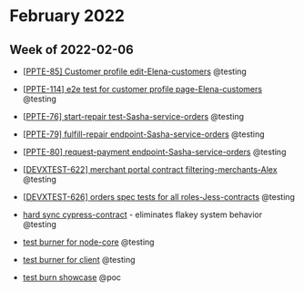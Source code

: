 # February 2022

  

## Week of 2022-02-06

  

- [[PPTE-85\] Customer profile edit-Elena-customers](https://github.com/helloextend/client/pull/3095) @testing

- [[PPTE-114\] e2e test for customer profile page-Elena-customers](https://github.com/helloextend/client/pull/3174) @testing

- [[PPTE-76\] start-repair test-Sasha-service-orders](https://github.com/helloextend/node-core/pull/7679) @testing

- [[PPTE-79\] fulfill-repair endpoint-Sasha-service-orders](https://github.com/helloextend/node-core/pull/7709#pullrequestreview-877111317) @testing

- [[PPTE-80\] request-payment endpoint-Sasha-service-orders](https://github.com/helloextend/node-core/pull/7773) @testing

- [[DEVXTEST-622\] merchant portal contract filtering-merchants-Alex](https://github.com/helloextend/client/pull/3132#pullrequestreview-876660335) @testing

- [[DEVXTEST-626\] orders spec tests for all roles-Jess-contracts](https://github.com/helloextend/node-core/pull/7606#pullrequestreview-877108813) @testing

- [hard sync cypress-contract](https://github.com/helloextend/cypress-contract/pull/56) - eliminates flakey system behavior @testing

- [test burner for node-core](https://github.com/helloextend/node-core/pull/7666) @testing

- [test burner for client](https://github.com/helloextend/client/pull/3200) @testing

- [test burn showcase](https://github.com/helloextend/cypress-contract/runs/5159848209?check_suite_focus=true#step:8:100) @poc